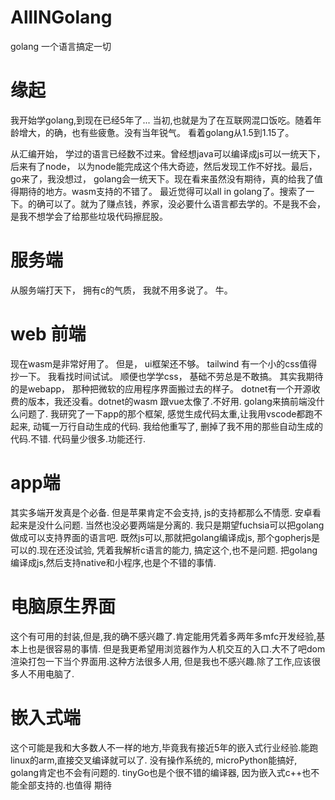 # AllINGolang
golang 一个语言搞定一切

# 缘起

我开始学golang,到现在已经5年了...
当初,也就是为了在互联网混口饭吃。随着年龄增大，的确，也有些疲惫。没有当年锐气。
看着golang从1.5到1.15了。

从汇编开始， 学过的语言已经数不过来。曾经想java可以编译成js可以一统天下，后来有了node， 以为node能完成这个伟大奇迹，然后发现工作不好找。最后，go来了，我没想过， golang会一统天下。现在看来虽然没有期待，真的给我了值得期待的地方。wasm支持的不错了。 最近觉得可以all in golang了。搜索了一下。的确可以了。就为了赚点钱，养家，没必要什么语言都去学的。不是我不会，是我不想学会了给那些垃圾代码擦屁股。

# 服务端
从服务端打天下， 拥有c的气质， 我就不用多说了。 牛。

# web 前端
现在wasm是非常好用了。 但是， ui框架还不够。 tailwind 有一个小的css值得抄一下。 我看找时间试试。 顺便也学学css， 基础不劳总是不敢搞。 
其实我期待的是webapp， 那种把微软的应用程序界面搬过去的样子。 dotnet有一个开源收费的版本，我还没看。dotnet的wasm 跟vue太像了.不好用.
golang来搞前端没什么问题了. 我研究了一下app的那个框架, 感觉生成代码太重,让我用vscode都跑不起来, 动辄一万行自动生成的代码. 我给他重写了, 
删掉了我不用的那些自动生成的代码.不错. 代码量少很多.功能还行.

# app端
其实多端开发真是个必备. 但是苹果肯定不会支持, js的支持都那么不情愿.
安卓看起来是没什么问题. 当然也没必要两端是分离的. 我只是期望fuchsia可以把golang做成可以支持界面的语言吧.
既然js可以,那就把golang编译成js, 那个gopherjs是可以的.现在还没试验, 凭着我解析c语言的能力, 搞定这个,也不是问题.
把golang编译成js,然后支持native和小程序,也是个不错的事情.

# 电脑原生界面
这个有可用的封装,但是,我的确不感兴趣了.肯定能用凭着多两年多mfc开发经验,基本上也是很容易的事情. 但是我更希望用浏览器作为人机交互的入口.大不了吧dom渲染打包一下当个界面用.这种方法很多人用, 但是我也不感兴趣.除了工作,应该很多人不用电脑了.

# 嵌入式端
这个可能是我和大多数人不一样的地方,毕竟我有接近5年的嵌入式行业经验.能跑linux的arm,直接交叉编译就可以了. 没有操作系统的, microPython能搞好, golang肯定也不会有问题的. tinyGo也是个很不错的编译器, 因为嵌入式c++也不能全部支持的.也值得 期待
